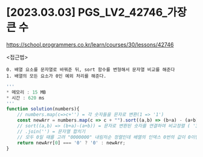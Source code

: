 #   [2023.03.03] PGS_LV2_42746_가장 큰 수
https://school.programmers.co.kr/learn/courses/30/lessons/42746

<접근법>

```
0. 배열 요소를 문자열로 바꿔준 뒤, sort 함수를 변형해서 문자열 비교를 해준다
1. 배열의 모든 요소가 0인 예외 처리를 해준다.
```




```javaScript
'''
* 메모리 : 15 MB
* 시간 : 620 ms
'''
function solution(numbers){
    // numbers.map(c=>c+'') = 각 숫자들을 문자로 변환(1 => '1')
    const newArr = numbers.map(c => c + "").sort((a,b) => (b+a) - (a+b)).join("");
    // sort((a,b) => (b+a)-(a+b)) = 문자로 변환된 숫자를 연결하여 비교정렬 ( '3', '30' => ('303')-('330'))
    // .join('') = 문자열 합치기
    // 모두 0일 때를 고려 "0000000" 내림차순 정렬인데 배열의 인덱스 0번의 값이 0이면 모두 0이다 이때는 숫자 0으로 처리
    return newArr[0] === '0' ? '0' : newArr;
}

```
